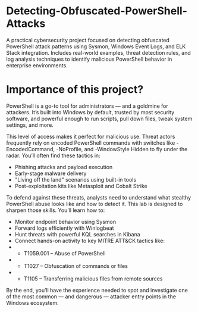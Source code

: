 # Detecting-Obfuscated-PowerShell-Attacks
A practical cybersecurity project focused on detecting obfuscated PowerShell attack patterns using Sysmon, Windows Event Logs, and ELK Stack integration. Includes real-world examples, threat detection rules, and log analysis techniques to identify malicious PowerShell behavior in enterprise environments.

# Importance of this project?
PowerShell is a go-to tool for administrators — and a goldmine for attackers. It’s built into Windows by default, trusted by most security software, and powerful enough to run scripts, pull down files, tweak system settings, and more.

This level of access makes it perfect for malicious use. Threat actors frequently rely on encoded PowerShell commands with switches like -EncodedCommand, -NoProfile, and -WindowStyle Hidden to fly under the radar. You’ll often find these tactics in:
- Phishing attacks and payload execution
- Early-stage malware delivery
- "Living off the land" scenarios using built-in tools
- Post-exploitation kits like Metasploit and Cobalt Strike

To defend against these threats, analysts need to understand what stealthy PowerShell abuse looks like and how to detect it.
This lab is designed to sharpen those skills. You’ll learn how to:
- Monitor endpoint behavior using Sysmon
- Forward logs efficiently with Winlogbeat
- Hunt threats with powerful KQL searches in Kibana
- Connect hands-on activity to key MITRE ATT&CK tactics like:
- - T1059.001 – Abuse of PowerShell
- - T1027 – Obfuscation of commands or files
- - T1105 – Transferring malicious files from remote sources

By the end, you’ll have the experience needed to spot and investigate one of the most common — and dangerous — attacker entry points in the Windows ecosystem.
